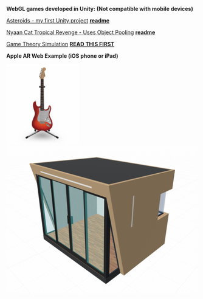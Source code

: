 <!--[GitHub Oren Nelson](https://github.com/nohren) -->

<!--[LinkedIn](https://www.linkedin.com/in/oren-nelson) -->


**WebGL games developed in Unity: (Not compatible with mobile devices)**

[Asteroids - my first Unity project](https://nohren.github.io/Interstellar-Asteroids-2D/) **[readme](https://github.com/nohren/Interstellar-Asteroids-2D)**

[Nyaan Cat Tropical Revenge - Uses Object Pooling](https://nohren.github.io/Nyaan-Cat-Tropical-Revenge-2D/) **[readme](https://github.com/nohren/Nyaan-Cat-Tropical-Revenge-2D)**

[Game Theory Simulation](https://nohren.github.io/MiniMax-Tree-AI-simulation/) **[READ THIS FIRST](https://github.com/nohren/MiniMax-Tree-AI-simulation/blob/master/README.md)**

**Apple AR Web Example (iOS phone or iPad)**
<div>
    <a href="https://github.com/nohren/my-portfolio/raw/master/_includes/models/fender_stratocaster.usdz" rel="ar">
        <img src="https://github.com/nohren/my-portfolio/raw/master/_includes/models/fender_pic.png">
    </a>
</div>
<div>
    <a href="https://github.com/nohren/my-portfolio/raw/master/_includes/models/backyard_gem.usdz" rel="ar">
        <img src="https://github.com/nohren/my-portfolio/raw/master/_includes/models/backyard_gem_image.png">
    </a>
</div>

